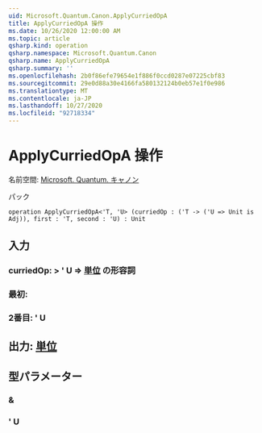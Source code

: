 ```yaml
---
uid: Microsoft.Quantum.Canon.ApplyCurriedOpA
title: ApplyCurriedOpA 操作
ms.date: 10/26/2020 12:00:00 AM
ms.topic: article
qsharp.kind: operation
qsharp.namespace: Microsoft.Quantum.Canon
qsharp.name: ApplyCurriedOpA
qsharp.summary: ''
ms.openlocfilehash: 2b0f86efe79654e1f886f0ccd0287e07225cbf83
ms.sourcegitcommit: 29e0d88a30e4166fa580132124b0eb57e1f0e986
ms.translationtype: MT
ms.contentlocale: ja-JP
ms.lasthandoff: 10/27/2020
ms.locfileid: "92718334"
---
```

# <a name="applycurriedopa-operation"></a>ApplyCurriedOpA 操作

名前空間: [Microsoft. Quantum. キャノン](xref:Microsoft.Quantum.Canon)

パック [](https://nuget.org/packages/)




```qsharp
operation ApplyCurriedOpA<'T, 'U> (curriedOp : ('T -> ('U => Unit is Adj)), first : 'T, second : 'U) : Unit
```


## <a name="input"></a>入力

### <a name="curriedop--t---u--unit-adj"></a>curriedOp: > ' U => [単位](xref:microsoft.quantum.lang-ref.unit) の形容詞




### <a name="first--t"></a>最初:




### <a name="second--u"></a>2番目: ' U





## <a name="output--unit"></a>出力: [単位](xref:microsoft.quantum.lang-ref.unit)



## <a name="type-parameters"></a>型パラメーター

### <a name="t"></a>&


### <a name="u"></a>' U

